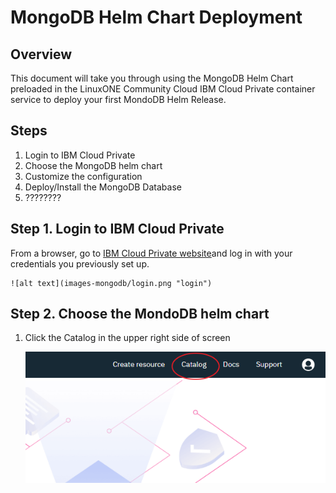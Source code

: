 # MongoDB Helm Chart Deployment

## Overview
This document will take you through using the MongoDB Helm Chart preloaded in the LinuxONE Community Cloud IBM Cloud Private container service to deploy your first MondoDB Helm Release.

## Steps

1. Login to IBM Cloud Private
2. Choose the MongoDB helm chart
3. Customize the configuration
4. Deploy/Install the MongoDB Database
5. ????????

## Step 1. Login to IBM Cloud Private

From a browser, go to [IBM Cloud Private website](https://container.cloud.marist.edu:8443/oidc/login.jsp)and log in with your credentials you previously set up.

    ![alt text](images-mongodb/login.png "login")

## Step 2. Choose the MondoDB helm chart

1.  Click the Catalog in the upper right side of screen

    ![alt text](images-mongodb/catalog.png "catalog")
